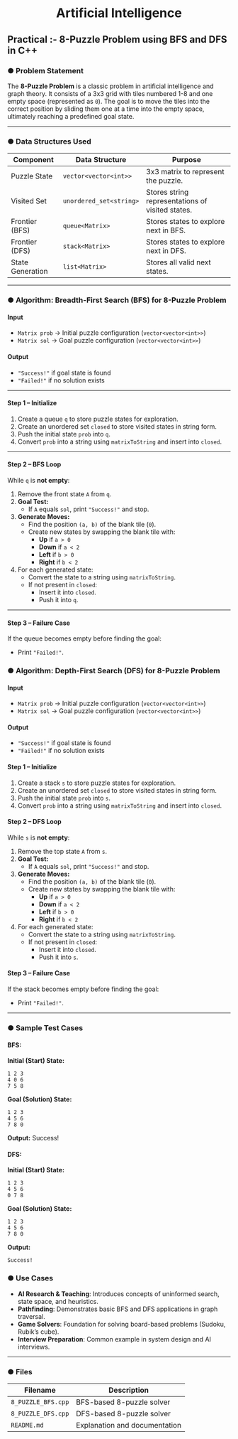 <h1 align="center">Artificial Intelligence</h1>

## Practical :- 8-Puzzle Problem using BFS and DFS in C++

### ● Problem Statement

The **8-Puzzle Problem** is a classic problem in artificial intelligence and graph theory. It consists of a 3x3 grid with tiles numbered 1-8 and one empty space (represented as `0`). The goal is to move the tiles into the correct position by sliding them one at a time into the empty space, ultimately reaching a predefined goal state.


---

### ● Data Structures Used

| Component         | Data Structure            | Purpose                                          |
|-------------------|---------------------------|--------------------------------------------------|
| Puzzle State      | `vector<vector<int>>`     | 3x3 matrix to represent the puzzle.              |
| Visited Set       | `unordered_set<string>`   | Stores string representations of visited states. |
| Frontier (BFS)    | `queue<Matrix>`           | Stores states to explore next in BFS.            |
| Frontier (DFS)    | `stack<Matrix>`           | Stores states to explore next in DFS.            |
| State Generation  | `list<Matrix>`            | Stores all valid next states.                    |

---

### ● Algorithm: Breadth-First Search (BFS) for 8-Puzzle Problem

#### **Input**
- `Matrix prob` → Initial puzzle configuration (`vector<vector<int>>`)
- `Matrix sol` → Goal puzzle configuration (`vector<vector<int>>`)

#### **Output**
- `"Success!"` if goal state is found
- `"Failed!"` if no solution exists

---

#### **Step 1 – Initialize**
1. Create a queue `q` to store puzzle states for exploration.  
2. Create an unordered set `closed` to store visited states in string form. 
3. Push the initial state `prob` into `q`.  
4. Convert `prob` into a string using `matrixToString` and insert into `closed`.

---

#### **Step 2 – BFS Loop**
While `q` is **not empty**:  
1. Remove the front state `A` from `q`.  
2. **Goal Test:**  
   - If `A` equals `sol`, print `"Success!"` and stop.  
3. **Generate Moves:**  
   - Find the position `(a, b)` of the blank tile (`0`).  
   - Create new states by swapping the blank tile with:
     - **Up** if `a > 0`  
     - **Down** if `a < 2`  
     - **Left** if `b > 0`  
     - **Right** if `b < 2`  
4. For each generated state:
   - Convert the state to a string using `matrixToString`.  
   - If not present in `closed`:
     - Insert it into `closed`.  
     - Push it into `q`.

---

#### **Step 3 – Failure Case**
If the queue becomes empty before finding the goal:  
- Print `"Failed!"`.


### ● Algorithm: Depth-First Search (DFS) for 8-Puzzle Problem

#### **Input**
- `Matrix prob` → Initial puzzle configuration (`vector<vector<int>>`)
- `Matrix sol` → Goal puzzle configuration (`vector<vector<int>>`)

#### **Output**
- `"Success!"` if goal state is found
- `"Failed!"` if no solution exists


#### **Step 1 – Initialize**
1. Create a stack `s` to store puzzle states for exploration.  
2. Create an unordered set `closed` to store visited states in string form.  
3. Push the initial state `prob` into `s`.  
4. Convert `prob` into a string using `matrixToString` and insert into `closed`.



#### **Step 2 – DFS Loop**
While `s` is **not empty**:  
1. Remove the top state `A` from `s`.  
2. **Goal Test:**  
   - If `A` equals `sol`, print `"Success!"` and stop.  
3. **Generate Moves:**  
   - Find the position `(a, b)` of the blank tile (`0`).  
   - Create new states by swapping the blank tile with:
     - **Up** if `a > 0`  
     - **Down** if `a < 2`  
     - **Left** if `b > 0`  
     - **Right** if `b < 2`  
4. For each generated state:
   - Convert the state to a string using `matrixToString`.  
   - If not present in `closed`:
     - Insert it into `closed`.  
     - Push it into `s`.


#### **Step 3 – Failure Case**
If the stack becomes empty before finding the goal:  
- Print `"Failed!"`.


---

### ● Sample Test Cases
#### BFS:
**Initial (Start) State:**

```
1 2 3
4 0 6
7 5 8
```

**Goal (Solution) State:**

```
1 2 3
4 5 6
7 8 0

```
**Output:**
Success!

#### DFS:
**Initial (Start) State:**

```
1 2 3
4 5 6
0 7 8
```

**Goal (Solution) State:**

```
1 2 3
4 5 6
7 8 0
```
**Output:**
```
Success!
```

### ● Use Cases

- **AI Research & Teaching**: Introduces concepts of uninformed search, state space, and heuristics.
- **Pathfinding**: Demonstrates basic BFS and DFS applications in graph traversal.
- **Game Solvers**: Foundation for solving board-based problems (Sudoku, Rubik’s cube).
- **Interview Preparation**: Common example in system design and AI interviews.

---

### ● Files

| Filename                 | Description                                  |
|--------------------------|----------------------------------------------|
| `8_PUZZLE_BFS.cpp`       | BFS-based 8-puzzle solver                    |
| `8_PUZZLE_DFS.cpp`       | DFS-based 8-puzzle solver                    |
| `README.md`              | Explanation and documentation                |


